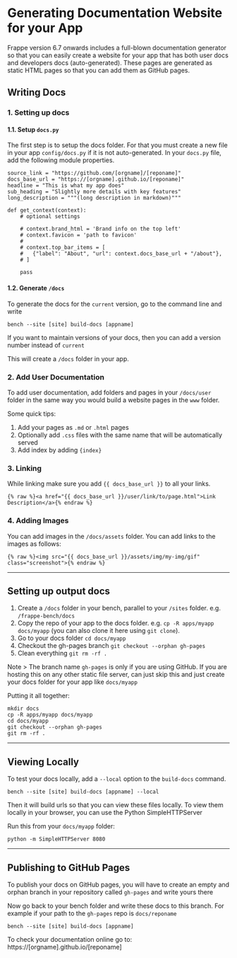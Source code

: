 # Generating Documentation Website for your App

Frappe version 6.7 onwards includes a full-blown documentation generator so that you can easily create a website for your app that has both user docs and developers docs (auto-generated). These pages are generated as static HTML pages so that you can add them as GitHub pages.

## Writing Docs

### 1. Setting up docs

#### 1.1. Setup `docs.py`

The first step is to setup the docs folder. For that you must create a new file in your app `config/docs.py` if it is not auto-generated. In your `docs.py` file, add the following module properties.


    source_link = "https://github.com/[orgname]/[reponame]"
    docs_base_url = "https://[orgname].github.io/[reponame]"
    headline = "This is what my app does"
    sub_heading = "Slightly more details with key features"
    long_description = """(long description in markdown)"""

    def get_context(context):
        # optional settings

        # context.brand_html = 'Brand info on the top left'
        # context.favicon = 'path to favicon'
        #
        # context.top_bar_items = [
        #   {"label": "About", "url": context.docs_base_url + "/about"},
        # ]

    	pass

#### 1.2. Generate `/docs`

To generate the docs for the `current` version, go to the command line and write

    bench --site [site] build-docs [appname]
    
If you want to maintain versions of your docs, then you can add a version number instead of `current`

This will create a `/docs` folder in your app.

### 2. Add User Documentation

To add user documentation, add folders and pages in your `/docs/user` folder in the same way you would build a website pages in the `www` folder.

Some quick tips:

1. Add your pages as `.md` or `.html` pages
2. Optionally add `.css` files with the same name that will be automatically served
3. Add index by adding `{index}`

### 3. Linking

While linking make sure you add `{{ docs_base_url }}` to all your links.


    {% raw %}<a href="{{ docs_base_url }}/user/link/to/page.html">Link Description</a>{% endraw %}


### 4. Adding Images

You can add images in the `/docs/assets` folder. You can add links to the images as follows:

    {% raw %}<img src="{{ docs_base_url }}/assets/img/my-img/gif" class="screenshot">{% endraw %}

---

## Setting up output docs

1. Create a `/docs` folder in your bench, parallel to your `/sites` folder. e.g. `/frappe-bench/docs`
2. Copy the repo of your app to the docs folder. e.g. `cp -R apps/myapp docs/myapp` (you can also clone it here using `git clone`).
3. Go to your docs folder `cd docs/myapp`
4. Checkout the gh-pages branch `git checkout --orphan gh-pages`
5. Clean everything `git rm -rf .`

Note > The branch name `gh-pages` is only if you are using GitHub. If you are hosting this on any other static file server, can just skip this and just create your docs folder for your app like `docs/myapp`

Putting it all together:

    mkdir docs
    cp -R apps/myapp docs/myapp
    cd docs/myapp
    git checkout --orphan gh-pages
    git rm -rf .

---

## Viewing Locally

To test your docs locally, add a `--local` option to the `build-docs` command.

    bench --site [site] build-docs [appname] --local

Then it will build urls so that you can view these files locally. To view them locally in your browser, you can use the Python SimpleHTTPServer

Run this from your `docs/myapp` folder:

    python -m SimpleHTTPServer 8080

---

## Publishing to GitHub Pages

To publish your docs on GitHub pages, you will have to create an empty and orphan branch in your repository called `gh-pages` and write yours there

Now go back to your bench folder and write these docs to this branch. For example if your path to the `gh-pages` repo is `docs/reponame`

    bench --site [site] build-docs [appname]

To check your documentation online go to: https://[orgname].github.io/[reponame]
